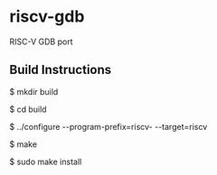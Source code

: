 riscv-gdb
=========

RISC-V GDB port

Build Instructions
------------------
$ mkdir build

$ cd build

$ ../configure --program-prefix=riscv- --target=riscv

$ make

$ sudo make install


